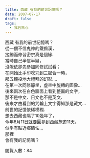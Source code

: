 ```yaml
---
title: 西藏 有我的前世記憶嗎？
date: 2007-07-17
draft: false
tags:
  - 我若無心
---
```

西藏 有我的前世記憶嗎？  
從一個不信鬼神的鐵齒漢，  
接觸而修習密宗真是個緣.  
當時自己半信半疑，  
沒皈依卻先參加同修試試看；  
在開始比手印唸咒到三密合一時，  
那五體投地大禮拜的幻影….  
在第一次同修靜坐，虛空中旋轉的圖像…  
後來兩次在白色牆面上看到整面的文字，  
那不是中文、日文也不是英文.  
後來才由看到的咒輪上文字得知那是藏文…  
前世的記憶依稀模糊.  
想去西藏也隔了10幾年了，  
今年8月11日就要圓夢到西藏旅遊11天，  
似乎有點近鄉情怯…  
那裡  
會有我的記憶嗎？  

閱覽人數：84